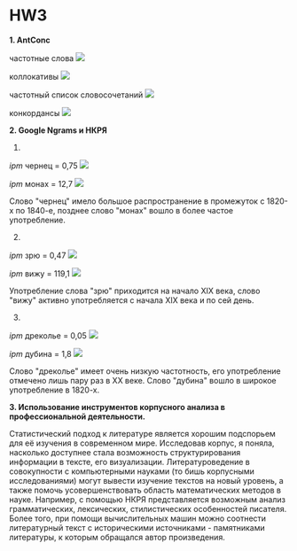 # HW3

**1. AntConc**

частотные слова
![](3.PNG)

коллокативы
![](collocates.PNG)

частотный список словосочетаний
![](grams.PNG)

конкордансы
![](concordance.PNG)


**2. Google Ngrams и НКРЯ**

1)
*ipm* чернец = 0,75
![](2.1.png)

*ipm* монах = 12,7
![](2.1n.png)

Слово "чернец" имело большое распространение в промежуток с 1820-х по 1840-е, позднее слово "монах" вошло в более частое употребление.

2)
*ipm* зрю = 0,47
![](2.2.png)

*ipm* вижу = 119,1
![](2.2n.png)

Употребление слова "зрю" приходится на начало XIX века, слово "вижу" активно употребляется с начала XIX века и по сей день.

3)
*ipm* дреколье = 0,05
![](2.3.png)

*ipm* дубина = 1,8
![](2.3n.png)

Слово "дреколье" имеет очень низкую частотность, его употребление отмечено лишь пару раз в XX веке. Слово "дубина" вошло в широкое употребление в 1820-х.


**3. Использование инструментов корпусного анализа в профессиональной деятельности.**

Статистический подход к литературе является хорошим подспорьем для её изучения в современном мире. Исследовав корпус, я поняла, насколько доступнее стала возможность структурирования информации в тексте, его визуализации. Литературоведение в совокупности с компьютерными науками (то бишь корпусными исследованиями) могут вывести изучение текстов на новый уровень, а также помочь усовершенствовать область математических методов в науке. Например, с помощью НКРЯ представляется возможным анализ грамматических, лексических, стилистических особенностей писателя. Более того, при помощи вычислительных машин можно соотнести литературный текст с историческими источниками - памятниками литературы, к которым обращался автор произведения.
